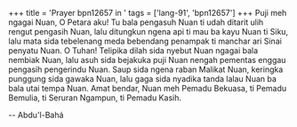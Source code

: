 +++
title = 'Prayer bpn12657 in '
tags = ['lang-91', 'bpn12657']
+++
Puji meh ngagai Nuan, O Petara aku! Tu bala pengasuh
Nuan ti udah ditarit ulih rengut pengasih Nuan, lalu ditungkun ngena api ti mau ba kayu Nuan ti Siku, lalu mata sida tebelenang meda bebendang penampak ti manchar ari Sinai penyatu Nuan.
O Tuhan! Telipika dilah sida nyebut Nuan ngagai bala nembiak Nuan, lalu asuh sida bejakuka puji Nuan nengah pementas enggau pengasih pengerindu Nuan. Saup sida ngena raban Malikat Nuan, keringka punggung sida gawaka Nuan, lalu gaga sida nyadika tanda lalau Nuan ba bala utai tempa Nuan.
Amat bendar, Nuan meh Pemadu Bekuasa, ti Pemadu Bemulia, ti Seruran Ngampun, ti Pemadu Kasih.

-- Abdu'l-Bahá
